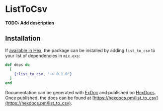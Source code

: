 # ListToCsv

**TODO: Add description**

## Installation

If [available in Hex](https://hex.pm/docs/publish), the package can be installed
by adding `list_to_csv` to your list of dependencies in `mix.exs`:

```elixir
def deps do
  [
    {:list_to_csv, "~> 0.1.0"}
  ]
end
```

Documentation can be generated with [ExDoc](https://github.com/elixir-lang/ex_doc)
and published on [HexDocs](https://hexdocs.pm). Once published, the docs can
be found at [https://hexdocs.pm/list_to_csv](https://hexdocs.pm/list_to_csv).

